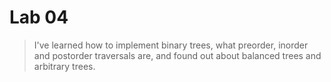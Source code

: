 # Lab 04 <Goga> <Catalin>

> I've learned how to implement binary trees, what preorder, inorder and postorder traversals are,
> and found out about balanced trees and arbitrary trees.



